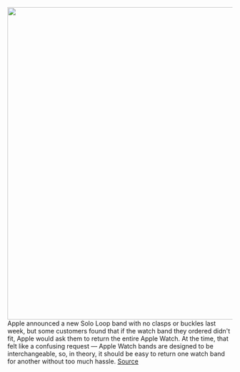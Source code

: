 <img src='https://cdn.vox-cdn.com/thumbor/WM9Q2TpfD8p8hVK0x3jBxzzqR5s=/202x99:1089x631/1200x800/filters:focal(538x258:742x462)/cdn.vox-cdn.com/uploads/chorus_image/image/67463634/apple_watch_solo_loop.0.png' width='700px' /><br/>
Apple announced a new Solo Loop band with no clasps or buckles last week, but some customers found that if the watch band they ordered didn't fit, Apple would ask them to return the entire Apple Watch. At the time, that felt like a confusing request — Apple Watch bands are designed to be interchangeable, so, in theory, it should be easy to return one watch band for another without too much hassle.
<a href='https://www.theverge.com/2020/9/24/21454693/apple-watch-solo-loop-band-fit-return'> Source <a/>